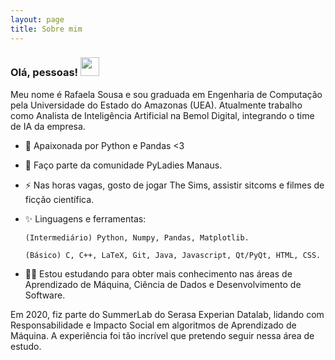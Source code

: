 ```yaml
---
layout: page
title: Sobre mim
---
```


### Olá, pessoas! <img src="https://media.giphy.com/media/WUlplcMpOCEmTGBtBW/giphy.gif" width="30"> 

Meu nome é Rafaela Sousa e sou graduada em Engenharia de Computação pela Universidade do Estado do Amazonas (UEA). Atualmente trabalho como Analista de Inteligência Artificial na Bemol Digital, integrando o time de IA da empresa. 

- 🌱 Apaixonada por Python e Pandas <3
- 👯 Faço parte da comunidade PyLadies Manaus. 
- ⚡ Nas horas vagas, gosto de jogar The Sims, assistir sitcoms e filmes de ficção científica.
- ✨ Linguagens e ferramentas: 
      
      (Intermediário) Python, Numpy, Pandas, Matplotlib. 
      
      (Básico) C, C++, LaTeX, Git, Java, Javascript, Qt/PyQt, HTML, CSS.
      

- 👩‍💻 Estou estudando para obter mais conhecimento nas áreas de Aprendizado de Máquina, Ciência de Dados e Desenvolvimento de Software.

Em 2020, fiz parte do SummerLab do Serasa Experian Datalab, lidando com Responsabilidade e Impacto Social em algoritmos de Aprendizado de Máquina. A experiência foi tão incrível que pretendo seguir nessa área de estudo. 
